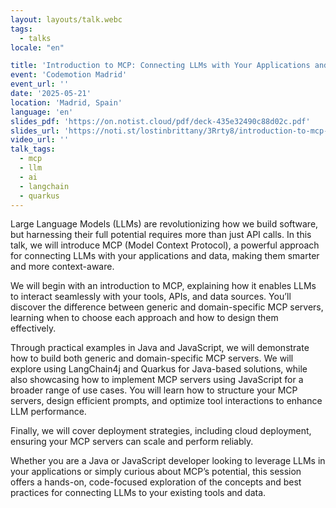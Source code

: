 ```yaml
---
layout: layouts/talk.webc
tags:
  - talks
locale: "en"

title: 'Introduction to MCP: Connecting LLMs with Your Applications and Data'
event: 'Codemotion Madrid'
event_url: ''
date: '2025-05-21'
location: 'Madrid, Spain'
language: 'en'
slides_pdf: 'https://on.notist.cloud/pdf/deck-435e32490c88d02c.pdf'
slides_url: 'https://noti.st/lostinbrittany/3Rrty8/introduction-to-mcp-connecting-llms-with-your-applications-and-data'
video_url: ''
talk_tags:
  - mcp
  - llm
  - ai
  - langchain
  - quarkus
---
```


Large Language Models (LLMs) are revolutionizing how we build software, but harnessing their full potential requires more than just API calls. In this talk, we will introduce MCP (Model Context Protocol), a powerful approach for connecting LLMs with your applications and data, making them smarter and more context-aware.

We will begin with an introduction to MCP, explaining how it enables LLMs to interact seamlessly with your tools, APIs, and data sources. You’ll discover the difference between generic and domain-specific MCP servers, learning when to choose each approach and how to design them effectively.

Through practical examples in Java and JavaScript, we will demonstrate how to build both generic and domain-specific MCP servers. We will explore using LangChain4j and Quarkus for Java-based solutions, while also showcasing how to implement MCP servers using JavaScript for a broader range of use cases. You will learn how to structure your MCP servers, design efficient prompts, and optimize tool interactions to enhance LLM performance.

Finally, we will cover deployment strategies, including cloud deployment, ensuring your MCP servers can scale and perform reliably.

Whether you are a Java or JavaScript developer looking to leverage LLMs in your applications or simply curious about MCP’s potential, this session offers a hands-on, code-focused exploration of the concepts and best practices for connecting LLMs to your existing tools and data.
